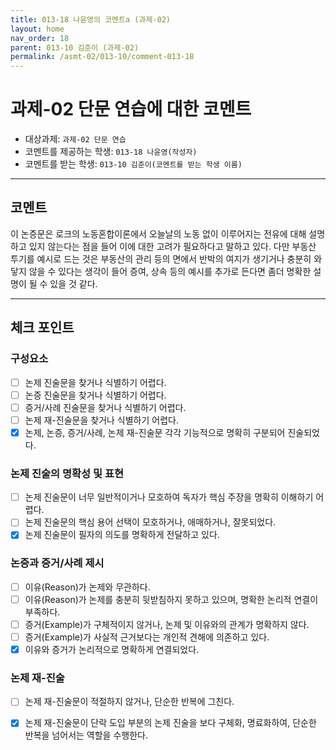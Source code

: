 ```yaml
---
title: 013-18 나윤영의 코멘트a (과제-02) 
layout: home
nav_order: 18
parent: 013-10 김준이 (과제-02)
permalink: /asmt-02/013-10/comment-013-18
---
```


# 과제-02 단문 연습에 대한 코멘트

- 대상과제: `과제-02 단문 연습`
- 코멘트를 제공하는 학생: `013-18 나윤영(작성자)` 
- 코멘트를 받는 학생: `013-10 김준이(코멘트를 받는 학생 이름)` 

---

## 코멘트

이 논증문은 로크의 노동혼합이론에서 오늘날의 노동 없이 이루어지는 전유에 대해 설명하고 있지 않는다는 점을 들어 이에 대한 고려가 필요하다고 말하고 있다. 다만 부동산 투기를 예시로 드는 것은 부동산의 관리 등의 면에서 반박의 여지가 생기거나 충분히 와닿지 않을 수 있다는 생각이 들어  증여, 상속 등의 예시를 추가로 든다면 좀더 명확한 설명이 될 수 있을 것 같다. 

---

## 체크 포인트

### **구성요소**
- [ ] 논제 진술문을 찾거나 식별하기 어렵다.
- [ ] 논증 진술문을 찾거나 식별하기 어렵다.
- [ ] 증거/사례 진술문을 찾거나 식별하기 어렵다.
- [ ] 논제 재-진술문을 찾거나 식별하기 어렵다.
- [x] 논제, 논증, 증거/사례, 논제 재-진술문 각각 기능적으로 명확히 구분되어 진술되었다.

### **논제 진술의 명확성 및 표현**  
- [ ] 논제 진술문이 너무 일반적이거나 모호하여 독자가 핵심 주장을 명확히 이해하기 어렵다.  
- [ ] 논제 진술문의 핵심 용어 선택이 모호하거나, 애매하거나, 잘못되었다.  
- [x] 논제 진술문이 필자의 의도를 명확하게 전달하고 있다.  

### **논증과 증거/사례 제시**  
- [ ] 이유(Reason)가 논제와 무관하다.
- [ ] 이유(Reason)가 논제를 충분히 뒷받침하지 못하고 있으며, 명확한 논리적 연결이 부족하다.  
- [ ] 증거(Example)가 구체적이지 않거나, 논제 및 이유와의 관계가 명확하지 않다. 
- [ ] 증거(Example)가 사실적 근거보다는 개인적 견해에 의존하고 있다.  
- [x] 이유와 증거가 논리적으로 명확하게 연결되었다.  

### **논제 재-진술**  
- [ ] 논제 재-진술문이 적절하지 않거나, 단순한 반복에 그친다.   
- [x] 논제 재-진술문이 단락 도입 부분의 논제 진술을 보다 구체화, 명료화하여, 단순한 반복을 넘어서는 역할을 수행한다.  

